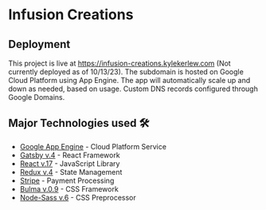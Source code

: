 # Infusion Creations

## Deployment

This project is live at https://infusion-creations.kylekerlew.com (Not currently deployed as of 10/13/23). The subdomain is hosted on Google Cloud Platform using App Engine. The app will automatically scale up and down as needed, based on usage. Custom DNS records configured through Google Domains.

                   
## Major Technologies used 🛠️
- [Google App Engine](https://cloud.google.com/appengine) - Cloud Platform Service
- [Gatsby v.4](https://www.gatsbyjs.com/) - React Framework
- [React v.17](https://reactjs.org/) - JavaScript Library
- [Redux v.4](https://redux.js.org/) - State Management
- [Stripe](https://stripe.com/) - Payment Processing
- [Bulma v.0.9](https://bulma.io/) - CSS Framework
- [Node-Sass v.6](https://www.npmjs.com/package/node-sass) - CSS Preprocessor
